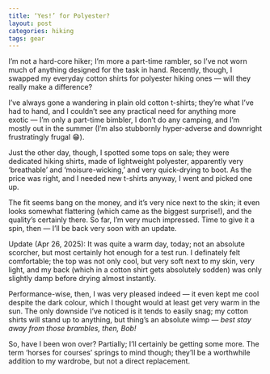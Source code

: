 ```yaml
---
title: ‘Yes!’ for Polyester?
layout: post
categories: hiking
tags: gear
---
```


I’m not a hard-core hiker; I’m more a part-time rambler, so I’ve not worn much of anything designed for the task in hand. Recently, though, I swapped my everyday cotton shirts for polyester hiking ones&nbsp;— will they really make a difference?

I’ve always gone a wandering in plain old cotton t-shirts; they’re what I’ve had to hand, and I couldn’t see any practical need for anything more exotic&nbsp;— I’m only a part-time bimbler, I don’t do any camping, and I’m mostly out in the summer (I’m also stubbornly hyper-adverse and downright frustratingly frugal&nbsp;😁).

Just the other day, though, I spotted some tops on sale; they were dedicated hiking shirts, made of lightweight polyester, apparently very ‘breathable’ and ‘moisure-wicking,’ and very quick-drying to boot. As the price was right, and I needed new t-shirts anyway, I went and picked one up.

The fit seems bang on the money, and it’s very nice next to the skin; it even looks somewhat flattering (which came as the biggest surprise!), and the quality’s certainly there. So far, I’m very much impressed. Time to give it a spin, then&nbsp;— I’ll be back very soon with an update.

Update (Apr 26, 2025): It was quite a warm day, today; not an absolute scorcher, but most certainly hot enough for a test run. I definately felt comfortable; the top was not only cool, but very soft next to my skin, very light, and my back (which in a cotton shirt gets absolutely sodden) was only slightly damp before drying almost instantly. 

Performance-wise, then, I was very pleased indeed&nbsp;— it even kept me cool despite the dark colour, which I thought would at least get very warm in the sun. The only downside I’ve  noticed is it tends to easily snag; my cotton shirts will stand up to anything, but thing’s an absolute wimp&nbsp;— <i>best stay away from those brambles, then, Bob!</i>

So, have I been won over? Partially; I’ll certainly be getting some more. The term ‘horses for courses’ springs to mind though; they’ll be a worthwhile addition to my wardrobe, but not a direct replacement.